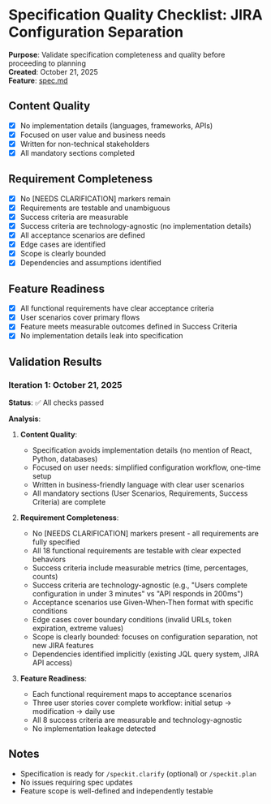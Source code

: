 # Specification Quality Checklist: JIRA Configuration Separation

**Purpose**: Validate specification completeness and quality before proceeding to planning  
**Created**: October 21, 2025  
**Feature**: [spec.md](../spec.md)

## Content Quality

- [x] No implementation details (languages, frameworks, APIs)
- [x] Focused on user value and business needs
- [x] Written for non-technical stakeholders
- [x] All mandatory sections completed

## Requirement Completeness

- [x] No [NEEDS CLARIFICATION] markers remain
- [x] Requirements are testable and unambiguous
- [x] Success criteria are measurable
- [x] Success criteria are technology-agnostic (no implementation details)
- [x] All acceptance scenarios are defined
- [x] Edge cases are identified
- [x] Scope is clearly bounded
- [x] Dependencies and assumptions identified

## Feature Readiness

- [x] All functional requirements have clear acceptance criteria
- [x] User scenarios cover primary flows
- [x] Feature meets measurable outcomes defined in Success Criteria
- [x] No implementation details leak into specification

## Validation Results

### Iteration 1: October 21, 2025

**Status**: ✅ All checks passed

**Analysis**:

1. **Content Quality**: 
   - Specification avoids implementation details (no mention of React, Python, databases)
   - Focused on user needs: simplified configuration workflow, one-time setup
   - Written in business-friendly language with clear user scenarios
   - All mandatory sections (User Scenarios, Requirements, Success Criteria) are complete

2. **Requirement Completeness**:
   - No [NEEDS CLARIFICATION] markers present - all requirements are fully specified
   - All 18 functional requirements are testable with clear expected behaviors
   - Success criteria include measurable metrics (time, percentages, counts)
   - Success criteria are technology-agnostic (e.g., "Users complete configuration in under 3 minutes" vs "API responds in 200ms")
   - Acceptance scenarios use Given-When-Then format with specific conditions
   - Edge cases cover boundary conditions (invalid URLs, token expiration, extreme values)
   - Scope is clearly bounded: focuses on configuration separation, not new JIRA features
   - Dependencies identified implicitly (existing JQL query system, JIRA API access)

3. **Feature Readiness**:
   - Each functional requirement maps to acceptance scenarios
   - Three user stories cover complete workflow: initial setup → modification → daily use
   - All 8 success criteria are measurable and technology-agnostic
   - No implementation leakage detected

## Notes

- Specification is ready for `/speckit.clarify` (optional) or `/speckit.plan`
- No issues requiring spec updates
- Feature scope is well-defined and independently testable
